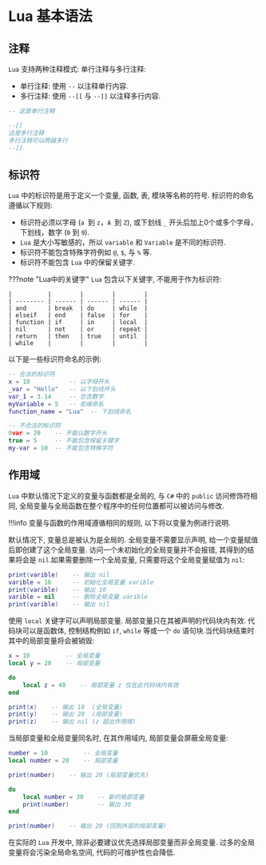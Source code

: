 # Lua 基本语法

## 注释

`Lua` 支持两种注释模式: 单行注释与多行注释:

- 单行注释: 使用 `--` 以注释单行内容.
- 多行注释: 使用 `--[[` 与 `--]]` 以注释多行内容.

```lua
-- 这是单行注释

--[[
这是多行注释
多行注释可以跨越多行
--]]
```

## 标识符

`Lua` 中的标识符是用于定义一个变量, 函数, 表, 模块等名称的符号. 标识符的命名遵循以下规则:

- 标识符必须以字母 (`a `到 `z`，`A `到 `Z`), 或下划线 `_` 开头后加上0个或多个字母，下划线，数字 (`0` 到 `9`).
- `Lua` 是大小写敏感的，所以 `variable` 和 `Variable` 是不同的标识符.
- 标识符不能包含特殊字符例如 `@`, `$`, 与 `%` 等.
- 标识符不能包含 `Lua` 中的保留关键字.

???note "Lua中的关键字"
    `Lua` 包含以下关键字, 不能用于作为标识符:

    |          |        |        |        |
    | -------- | ------ | ------ | ------ |
    | and      | break  | do     | while  |
    | elseif   | end    | false  | for    |
    | function | if     | in     | local  |
    | nil      | not    | or     | repeat |
    | return   | then   | true   | until  |
    | while    |        |        |        |

以下是一些标识符命名的示例:

```lua
-- 合法的标识符
x = 10           -- 以字母开头
_var = "Hello"   -- 以下划线开头
var_1 = 3.14     -- 包含数字
myVariable = 5   -- 驼峰命名
function_name = "Lua"  -- 下划线命名

-- 不合法的标识符
0var = 20    -- 不能以数字开头
true = 5     -- 不能包含保留关键字
my-var = 10  -- 不能包含特殊字符
```

## 作用域

`Lua` 中默认情况下定义的变量与函数都是全局的, 与 `C#` 中的 `public` 访问修饰符相同, 全局变量与全局函数在整个程序中的任何位置都可以被访问与修改.     

!!!info
    变量与函数的作用域遵循相同的规则, 以下将以变量为例进行说明.

默认情况下, 变量总是被认为是全局的. 全局变量不需要显示声明, 给一个变量赋值后即创建了这个全局变量. 访问一个未初始化的全局变量并不会报错, 其得到的结果将会是 `nil`.如果需要删除一个全局变量, 只需要将这个全局变量赋值为 `nil`:

```lua
print(varible)    -- 输出 nil
varible = 10      -- 初始化全局变量 varible
print(varible)    -- 输出 10
varible = nil     -- 删除全局变量 varible
print(varible)    -- 输出 nil
```

使用 `local` 关键字可以声明局部变量. 局部变量只在其被声明的代码块内有效. 代码块可以是函数体, 控制结构例如 `if`, `while` 等或一个 `do` 语句块.当代码块结束时其中的局部变量将会被销毁:

```lua
x = 10          -- 全局变量
local y = 20    -- 局部变量

do
    local z = 40    -- 局部变量 z 仅在此代码块内有效
end

print(x)    -- 输出 10  (全局变量)
print(y)    -- 输出 20  (局部变量)
print(z)    -- 输出 nil (z 超出作用域)
```

当局部变量和全局变量同名时, 在其作用域内, 局部变量会屏蔽全局变量:

```lua
number = 10          -- 全局变量
local number = 20    -- 局部变量

print(number)    -- 输出 20 (局部变量优先)

do
    local number = 30    -- 新的局部变量
    print(number)        -- 输出 30
end

print(number)    -- 输出 20 (回到外层的局部变量)
```

在实际的 `Lua` 开发中, 除非必要建议优先选择局部变量而非全局变量. 过多的全局变量将会污染全局命名空间, 代码的可维护性也会降低.